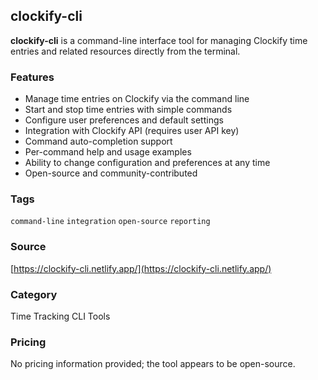 ## clockify-cli

**clockify-cli** is a command-line interface tool for managing Clockify time entries and related resources directly from the terminal.

### Features
- Manage time entries on Clockify via the command line
- Start and stop time entries with simple commands
- Configure user preferences and default settings
- Integration with Clockify API (requires user API key)
- Command auto-completion support
- Per-command help and usage examples
- Ability to change configuration and preferences at any time
- Open-source and community-contributed

### Tags
`command-line` `integration` `open-source` `reporting`

### Source
[https://clockify-cli.netlify.app/](https://clockify-cli.netlify.app/)

### Category
Time Tracking CLI Tools

### Pricing
No pricing information provided; the tool appears to be open-source.